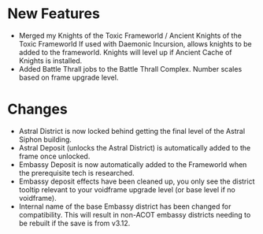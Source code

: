 # New Features 
* Merged my Knights of the Toxic Frameworld / Ancient Knights of the Toxic Frameworld
    If used with Daemonic Incursion, allows knights to be added to the frameworld. 
    Knights will level up if Ancient Cache of Knights is installed. 
* Added Battle Thrall jobs to the Battle Thrall Complex. Number scales based on frame upgrade level.

# Changes
* Astral District is now locked behind getting the final level of the Astral Siphon building.
* Astral Deposit (unlocks the Astral District) is automatically added to the frame once unlocked.
* Embassy Deposit is now automatically added to the Frameworld when the prerequisite tech is researched.
* Embassy deposit effects have been cleaned up, you only see the district tooltip relevant to your voidframe upgrade level (or base level if no voidframe).
* Internal name of the base Embassy district has been changed for compatibility. This will result in non-ACOT embassy districts needing to be rebuilt if the save is from v3.12.
